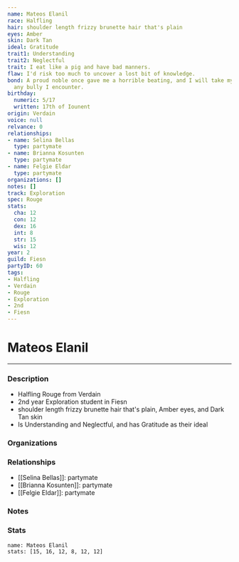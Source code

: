 ```yaml
---
name: Mateos Elanil
race: Halfling
hair: shoulder length frizzy brunette hair that's plain
eyes: Amber
skin: Dark Tan
ideal: Gratitude
trait1: Understanding
trait2: Neglectful
trait: I eat like a pig and have bad manners.
flaw: I'd risk too much to uncover a lost bit of knowledge.
bond: A proud noble once gave me a horrible beating, and I will take my revenge on
  any bully I encounter.
birthday:
  numeric: 5/17
  written: 17th of Iounent
origin: Verdain
voice: null
relvance: 0
relationships:
- name: Selina Bellas
  type: partymate
- name: Brianna Kosunten
  type: partymate
- name: Felgie Eldar
  type: partymate
organizations: []
notes: []
track: Exploration
spec: Rouge
stats:
  cha: 12
  con: 12
  dex: 16
  int: 8
  str: 15
  wis: 12
year: 2
guild: Fiesn
partyID: 60
tags:
- Halfling
- Verdain
- Rouge
- Exploration
- 2nd
- Fiesn
---
```

# Mateos Elanil
---
### Description
- Halfling Rouge from Verdain
- 2nd year Exploration student in Fiesn
- shoulder length frizzy brunette hair that's plain, Amber eyes, and Dark Tan skin
- Is Understanding and Neglectful, and has Gratitude as their ideal

### Organizations

### Relationships
- [[Selina Bellas]]: partymate
- [[Brianna Kosunten]]: partymate
- [[Felgie Eldar]]: partymate

### Notes

### Stats
```statblock
name: Mateos Elanil
stats: [15, 16, 12, 8, 12, 12]
```